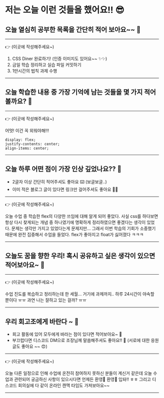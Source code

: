 # 저는 오늘 이런 것들을 했어요!! 😎

## 오늘 열심히 공부한 목록을 간단히 적어 보아요~~ 📝

---

👉 (이곳에 작성해주세요~)

1. CSS Diner 완료하기! (인증 이미지도 있어요~~ ✨✨)
2. 금일 학습 정리하고 실습 파일 커밋하기
3. 1만시간의 법칙 과제 수행

---



## 오늘 학습한 내용 중 가장 기억에 남는 것들을 몇 가지 적어볼까요? 📝

---

👉 (이곳에 작성해주세요~)

어멋! 이건 꼭 외워야해!!!

```
display: flex;
justify-contents: center;
align-items: center;
```

---



## 오늘 하루 어떤 점이 가장 인상 깊었나요?? 🌛

- 2글자 이상 간단히 적어주셔도 좋아요 ⌨️ (보글보글..)
- 이미 적은 블로그 글이 있다면 링크만 걸어주셔도 좋아요 🙌🙌

---

👉 (이곳에 작성해주세요~)

오늘 수업 중 학습한 flex의 다양한 쓰임에 대해 알게 되어 좋았다. 사실 css를 하다보면 항상 다시 찾게되는 개념 중 하나였기에 명확하게 정리하였으면 좋겠다는 생각이 있었다. 문제는 생각만 가지고 있었다는게 문제지만... 그래서 이번 학습의 기회가 소중했기 때문에 완전 집중해서 수업을 들었다. flex가 좋아지고 float가 싫어졌다 ㅋㅋㅋ

---



## 오늘도 꿈을 향한 우리! 혹시 공유하고 싶은 생각이 있으면 적어보아요~ 📝

---

👉 (이곳에 작성해주세요~)

수업 진도를 복습하고 정리하는데 한 세월... 거기에 과제까지.. 하루 24시간이 야속할 뿐이다 ㅠㅠ 과연 나는 잘하고 있는 걸까? ㅠㅠ

---



## 우리 회고조에게 바란다 ~ 🤗

- 회고 활동에 있어 모두에게 바라는 점이 있다면 적어보아요~ 📝
- 부끄럽다면 디스코드 DM으로 조장님께 말씀해주셔도 좋아요!! 📨
  (서로에 대한 응원 글도 좋아요 ~~ 😍)
---

👉 (이곳에 작성해주세요~)

오늘 다른 일정으로 인해 수업에 온전히 참여하지 못하신 분들이 계신거 같은데 오늘 수업과 관련되어 궁금하신 사항이 있으시다면 언제든 환영🎉 환영🎉 입돠!! ㅎㅎ 그리고 디스코드 회의실에 다 같이 온라인 캔맥 타임도 가져보아요~~ 

---
